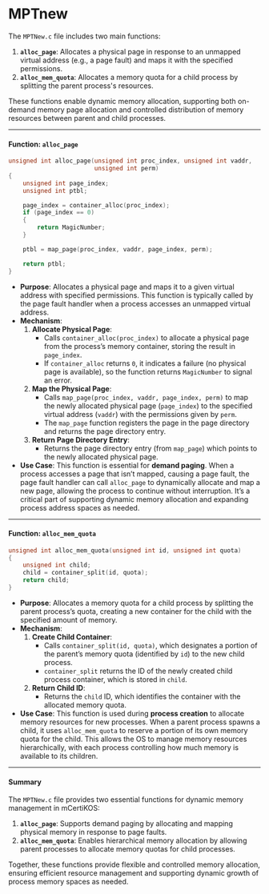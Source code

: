 # MPTnew

The `MPTNew.c` file includes two main functions:

1. **`alloc_page`**: Allocates a physical page in response to an unmapped virtual address (e.g., a page fault) and maps it with the specified permissions.
2. **`alloc_mem_quota`**: Allocates a memory quota for a child process by splitting the parent process's resources.

These functions enable dynamic memory allocation, supporting both on-demand memory page allocation and controlled distribution of memory resources between parent and child processes.

***

#### Function: `alloc_page`

```c
unsigned int alloc_page(unsigned int proc_index, unsigned int vaddr,
                        unsigned int perm)
{
    unsigned int page_index;
    unsigned int ptbl;

    page_index = container_alloc(proc_index);
    if (page_index == 0)
    {
        return MagicNumber;
    }

    ptbl = map_page(proc_index, vaddr, page_index, perm);

    return ptbl;
}
```

* **Purpose**: Allocates a physical page and maps it to a given virtual address with specified permissions. This function is typically called by the page fault handler when a process accesses an unmapped virtual address.
* **Mechanism**:
  1. **Allocate Physical Page**:
     * Calls `container_alloc(proc_index)` to allocate a physical page from the process’s memory container, storing the result in `page_index`.
     * If `container_alloc` returns `0`, it indicates a failure (no physical page is available), so the function returns `MagicNumber` to signal an error.
  2. **Map the Physical Page**:
     * Calls `map_page(proc_index, vaddr, page_index, perm)` to map the newly allocated physical page (`page_index`) to the specified virtual address (`vaddr`) with the permissions given by `perm`.
     * The `map_page` function registers the page in the page directory and returns the page directory entry.
  3. **Return Page Directory Entry**:
     * Returns the page directory entry (from `map_page`) which points to the newly allocated physical page.
* **Use Case**: This function is essential for **demand paging**. When a process accesses a page that isn’t mapped, causing a page fault, the page fault handler can call `alloc_page` to dynamically allocate and map a new page, allowing the process to continue without interruption. It’s a critical part of supporting dynamic memory allocation and expanding process address spaces as needed.

***

#### Function: `alloc_mem_quota`

```c
unsigned int alloc_mem_quota(unsigned int id, unsigned int quota)
{
    unsigned int child;
    child = container_split(id, quota);
    return child;
}
```

* **Purpose**: Allocates a memory quota for a child process by splitting the parent process’s quota, creating a new container for the child with the specified amount of memory.
* **Mechanism**:
  1. **Create Child Container**:
     * Calls `container_split(id, quota)`, which designates a portion of the parent’s memory quota (identified by `id`) to the new child process.
     * `container_split` returns the ID of the newly created child process container, which is stored in `child`.
  2. **Return Child ID**:
     * Returns the `child` ID, which identifies the container with the allocated memory quota.
* **Use Case**: This function is used during **process creation** to allocate memory resources for new processes. When a parent process spawns a child, it uses `alloc_mem_quota` to reserve a portion of its own memory quota for the child. This allows the OS to manage memory resources hierarchically, with each process controlling how much memory is available to its children.

***

#### Summary

The `MPTNew.c` file provides two essential functions for dynamic memory management in mCertiKOS:

1. **`alloc_page`**: Supports demand paging by allocating and mapping physical memory in response to page faults.
2. **`alloc_mem_quota`**: Enables hierarchical memory allocation by allowing parent processes to allocate memory quotas for child processes.

Together, these functions provide flexible and controlled memory allocation, ensuring efficient resource management and supporting dynamic growth of process memory spaces as needed.
